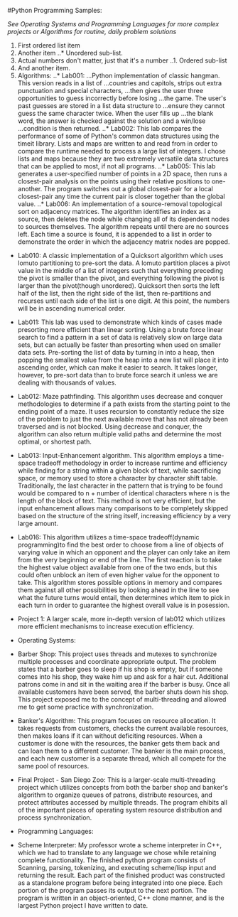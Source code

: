 #Python Programming Samples:

*See Operating Systems and Programming Languages for more complex projects
or Algorithms for routine, daily problem solutions*

1. First ordered list item
2. Another item
..* Unordered sub-list. 
1. Actual numbers don't matter, just that it's a number
..1. Ordered sub-list
4. And another item.
1. Algorithms:
..* Lab001:
...Python implementation of classic hangman. This version reads in a list of
...countries and capitols, strips out extra punctuation and special characters,
...then gives the user three opportunities to guess incorrectly before losing 
...the game. The user's past guesses are stored in a list data structure to
...ensure they cannot guess the same character twice. When the user fills up
...the blank word, the answer is checked against the solution and a win/lose
...condition is then returned.
..* Lab002:
This lab compares the performance of some of Python's common data structures
using the timeit library. Lists and maps are written to and read from in order
to compare the runtime needed to process a large list of integers. I chose lists
and maps because they are two extremely versatile data structures that can be
applied to most, if not all programs.
..* Lab005:
This lab generates a user-specified number of points in a 2D space, then runs
a closest-pair analysis on the points using their relative positions to one-another.
The program switches out a global closest-pair for a local closest-pair any time the
current pair is closer together than the global value.
..* Lab006:
An implementation of a source-removal topological sort on adjacency matrices. The 
algorithm identifies an index as a source, then deletes the node while changing
all of its dependent nodes to sources themselves. The algorithm repeats until there
are no sources left. Each time a source is found, it is appended to a list in order
to demonstrate the order in which the adjacency matrix nodes are popped.
- Lab010:
A classic implementation of a Quicksort algorithm which uses lomuto partitioning
to pre-sort the data. A lomuto partition places a pivot value in the middle of a 
list of integers such that everything preceding the pivot is smaller than the pivot,
and everything following the pivot is larger than the pivot(though unordered).
Quicksort then sorts the left half of the list, then the right side of the list, then
re-partitions and recurses until each side of the list is one digit. At this point,
the numbers will be in ascending numerical order.
- Lab011:
This lab was used to demonstrate which kinds of cases made presorting more efficient
than linear sorting. Using a brute force linear search to find a pattern in a set of
data is relatively slow on large data sets, but can actually be faster than presorting
when used on smaller data sets. Pre-sorting the list of data by turning in into a heap,
then popping the smallest value from the heap into a new list will place it into ascending
order, which can make it easier to search. It takes longer, however, to pre-sort data than
to brute force search it unless we are dealing with thousands of values.
- Lab012:
Maze pathfinding. This algorithm uses decrease and conquer methodologies to determine if 
a path exists from the starting point to the ending point of a maze. It uses recursion to 
constantly reduce the size of the problem to just the next available move that has not
already been traversed and is not blocked. Using decrease and conquer, the algorithm can
also return multiple valid paths and determine the most optimal, or shortest path.
- Lab013:
Input-Enhancement algorithm. This algorithm employs a time-space tradeoff methodology in
order to increase runtime and efficiency while finding for a string within a given block
of text, while sacrificing space, or memory used to store a character by character shift
table. Traditionally, the last character in the pattern that is trying to be found would
be compared to n + number of identical characters where n is the length of the block of
text. This method is not very efficient, but the input enhancement allows many comparisons
to be completely skipped based on the structure of the string itself, increasing efficiency
by a very large amount.
- Lab016:
This algorithm utilizes a time-space tradeoff(dynamic programming)to find the best order
to choose from a line of objects of varying value in which an opponent and the player can
only take an item from the very beginning or end of the line. The first reaction is to take
the highest value object available from one of the two ends, but this could often unblock 
an item of even higher value for the opponent to take. This algorithm stores possible options
in memory and compares them against all other possibilities by looking ahead in the line to 
see what the future turns would entail, then determines which item to pick in each turn in
order to guarantee the highest overall value is in posession.
- Project 1:
A larger scale, more in-depth version of lab012 which utilizes more efficient mechanisms to
increase execution efficiency.

- Operating Systems:
- Barber Shop:
This project uses threads and mutexes to synchronize multiple processes and coordinate appropriate
output. The problem states that a barber goes to sleep if his shop is empty, but if someone comes
into his shop, they wake him up and ask for a hair cut. Additional patrons come in and sit in the
waiting area if the barber is busy. Once all available customers have been served, the barber shuts
down his shop. This project exposed me to the concept of multi-threading and allowed me to get some
practice with synchronization.
- Banker's Algorithm:
This program focuses on resource allocation. It takes requests from customers, checks the current
available resources, then makes loans if it can without deficiting resources. When a customer is 
done with the resources, the banker gets them back and can loan them to a different customer. The 
banker is the main process, and each new customer is a separate thread, which all compete for the 
same pool of resources.
- Final Project - San Diego Zoo:
This is a larger-scale multi-threading project which utilizes concepts from both the barber shop 
and banker's algorithm to organize queues of patrons, distribute resources, and protect attributes
accessed by multiple threads. The program ehibits all of the important pieces of operating system
resource distribution and process synchronization.

- Programming Languages:
- Scheme Interpreter:
My professor wrote a scheme interpreter in C++, which we had to translate to any language we chose
while retaining complete functionality. The finished python program consists of Scanning, parsing,
tokenizing, and executing scheme/lisp input and returning the result. Each part of the finished product
was constructed as a standalone program before being integrated into one piece. Each portion of the 
program passes its output to the next portion. The program is written in an object-oriented, C++ clone
manner, and is the largest Python project I have written to date.